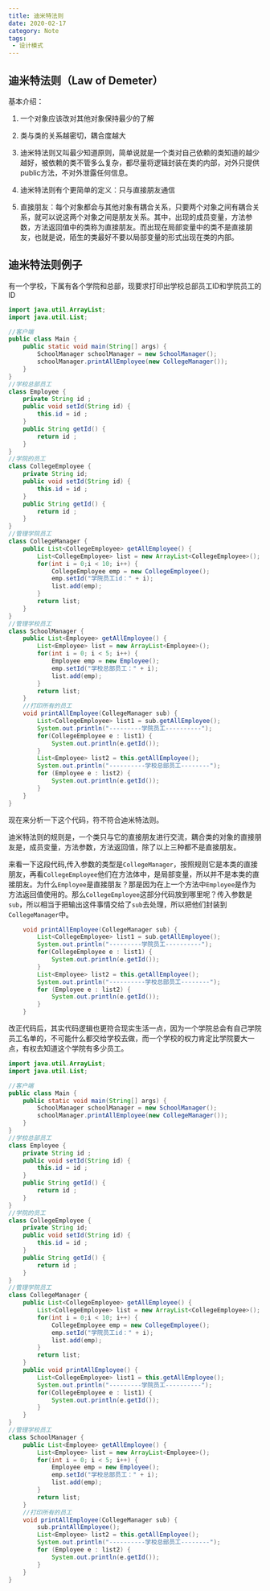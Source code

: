 ```yaml
---
title: 迪米特法则
date: 2020-02-17
category: Note
tags:
 - 设计模式
---
```

## 迪米特法则（Law of Demeter）

基本介绍：

1. 一个对象应该改对其他对象保持最少的了解

2. 类与类的关系越密切，耦合度越大

3. 迪米特法则又叫最少知道原则，简单说就是一个类对自己依赖的类知道的越少越好，被依赖的类不管多么复杂，都尽量将逻辑封装在类的内部，对外只提供public方法，不对外泄露任何信息。

4. 迪米特法则有个更简单的定义：只与直接朋友通信

5. 直接朋友：每个对象都会与其他对象有耦合关系，只要两个对象之间有耦合关系，就可以说这两个对象之间是朋友关系。其中，出现的成员变量，方法参数，方法返回值中的类称为直接朋友。而出现在局部变量中的类不是直接朋友，也就是说，陌生的类最好不要以局部变量的形式出现在类的内部。

## 迪米特法则例子

有一个学校，下属有各个学院和总部，现要求打印出学校总部员工ID和学院员工的ID

```java
import java.util.ArrayList;
import java.util.List;

//客户端
public class Main {
	public static void main(String[] args) {
		SchoolManager schoolManager = new SchoolManager();
		schoolManager.printAllEmployee(new CollegeManager());
	}
}
//学校总部员工
class Employee {
	private String id ;
	public void setId(String id) {
		this.id = id ;
	}
	public String getId() {
		return id ;
	}
}
//学院的员工
class CollegeEmployee {
	private String id;
	public void setId(String id) {
		this.id = id ;
	}
	public String getId() {
		return id ;
	}
}
//管理学院员工
class CollegeManager {
	public List<CollegeEmployee> getAllEmployee() {
		List<CollegeEmployee> list = new ArrayList<CollegeEmployee>();
		for(int i = 0;i < 10; i++) {
			CollegeEmployee emp = new CollegeEmployee();
			emp.setId("学院员工id：" + i);
			list.add(emp);
		}
		return list;
	}
}
//管理学校员工
class SchoolManager {
	public List<Employee> getAllEmployee() {
		List<Employee> list = new ArrayList<Employee>();
		for(int i = 0; i < 5; i++) {
			Employee emp = new Employee();
			emp.setId("学校总部员工：" + i);
			list.add(emp);
		}
		return list;
	}
	//打印所有的员工
	void printAllEmployee(CollegeManager sub) {
		List<CollegeEmployee> list1 = sub.getAllEmployee();
		System.out.println("---------学院员工----------");
		for(CollegeEmployee e : list1) {
			System.out.println(e.getId());
		}
		List<Employee> list2 = this.getAllEmployee();
		System.out.println("----------学校总部员工--------");
		for (Employee e : list2) {
			System.out.println(e.getId());
		}
	}
}
```

现在来分析一下这个代码，符不符合迪米特法则。

迪米特法则的规则是，一个类只与它的直接朋友进行交流，耦合类的对象的直接朋友是，成员变量，方法参数，方法返回值，除了以上三种都不是直接朋友。

来看一下这段代码,传入参数的类型是`CollegeManager`，按照规则它是本类的直接朋友，再看`CollegeEmployee`他们在方法体中，是局部变量，所以并不是本类的直接朋友。为什么`Employee`是直接朋友？那是因为在上一个方法中`Employee`是作为方法返回值使用的。那么`CollegeEmployee`这部分代码放到哪里呢？传入参数是`sub`，所以相当于把输出这件事情交给了`sub`去处理，所以把他们封装到`CollegeManager`中。

```java
	void printAllEmployee(CollegeManager sub) {
		List<CollegeEmployee> list1 = sub.getAllEmployee();
		System.out.println("---------学院员工----------");
		for(CollegeEmployee e : list1) {
			System.out.println(e.getId());
		}
		List<Employee> list2 = this.getAllEmployee();
		System.out.println("----------学校总部员工--------");
		for (Employee e : list2) {
			System.out.println(e.getId());
		}
	}
```

改正代码后，其实代码逻辑也更符合现实生活一点，因为一个学院总会有自己学院员工名单的，不可能什么都交给学校去做，而一个学校的权力肯定比学院要大一点，有权去知道这个学院有多少员工。

```java
import java.util.ArrayList;
import java.util.List;

//客户端
public class Main {
	public static void main(String[] args) {
		SchoolManager schoolManager = new SchoolManager();
		schoolManager.printAllEmployee(new CollegeManager());
	}
}
//学校总部员工
class Employee {
	private String id ;
	public void setId(String id) {
		this.id = id ;
	}
	public String getId() {
		return id ;
	}
}
//学院的员工
class CollegeEmployee {
	private String id;
	public void setId(String id) {
		this.id = id ;
	}
	public String getId() {
		return id ;
	}
}
//管理学院员工
class CollegeManager {
	public List<CollegeEmployee> getAllEmployee() {
		List<CollegeEmployee> list = new ArrayList<CollegeEmployee>();
		for(int i = 0;i < 10; i++) {
			CollegeEmployee emp = new CollegeEmployee();
			emp.setId("学院员工id：" + i);
			list.add(emp);
		}
		return list;
	}
	public void printAllEmployee() {
		List<CollegeEmployee> list1 = this.getAllEmployee();
		System.out.println("---------学院员工----------");
		for(CollegeEmployee e : list1) {
			System.out.println(e.getId());
		}
	}
}
//管理学校员工
class SchoolManager {
	public List<Employee> getAllEmployee() {
		List<Employee> list = new ArrayList<Employee>();
		for(int i = 0; i < 5; i++) {
			Employee emp = new Employee();
			emp.setId("学校总部员工：" + i);
			list.add(emp);
		}
		return list;
	}
	//打印所有的员工
	void printAllEmployee(CollegeManager sub) {
		sub.printAllEmployee();
		List<Employee> list2 = this.getAllEmployee();
		System.out.println("----------学校总部员工--------");
		for (Employee e : list2) {
			System.out.println(e.getId());
		}
	}
}
```